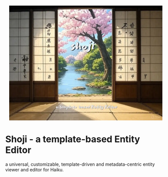 <p align="center">
  <img src="images/shoji-logo.webp" width=480 />
</p>

# Shoji - a template-based Entity Editor

a universal, customizable, template-driven and metadata-centric entity viewer and editor for Haiku.
